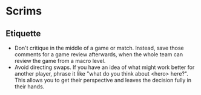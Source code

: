 # Scrims

## Etiquette

- Don't critique in the middle of a game or match. Instead, save those comments
  for a game review afterwards, when the whole team can review the game from a
  macro level.
- Avoid directing swaps. If you have an idea of what might work better for
  another player, phrase it like "what do you think about &lt;hero&gt; here?".
  This allows you to get their perspective and leaves the decision fully in
  their hands.
